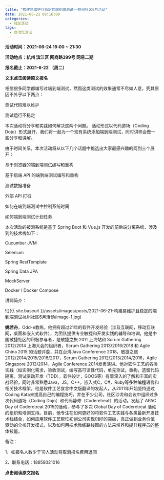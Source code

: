 ```yaml
---
title: "构建易维护且稳定的端到端测试——杭州社区6月活动"
date: 2021-06-21 09:16:00
categories:
  - 社区活动
tags:
  - 自动化测试
---
```

**活动时间：2021-06-24 19:00 ~ 21:30**

**活动地点：杭州 滨江区 网商路399号 网易二期**

**报名截止：2021-6-22 （周二）**

**文末点击****阅读原文****报名**

相信很多同学都编写过端到端测试，然而这类测试的效果通常不尽如人意，究其原因不外乎以下两点：

测试代码难以维护

测试运行不稳定

本次活动将分享和实践如何解决这两个问题。 活动形式以代码道场（Coding Dojo）形式展开，我们将一起为一个现有系统添加端到端测试，同时讲师会做一些分享和讲解。

由于时间关系，本次活动将从以下几个话题中挑选出大家最感兴趣的两到三个展开：

基于浏览器的端到端测试编写和重构

基于后端 API 的端到端测试编写和重构

测试数据准备

外部 API 打桩

如何在端到端测试中控制系统时间

如何端到端测试计划任务

本次活动的被测系统是基于 Spring Boot 和 Vue.js 开发的前后端分离系统，涉及到的技术栈如下：

Cucumber JVM

Selenium

Spring RestTemplate

Spring Data JPA

MockServer

Docker / Docker Compose

讲师简介：

![]({{ site.baseurl }}/assets/images/posts/2021-06-21-构建易维护且稳定的端到端测试杭州社区6月活动/image-1.jpg)

**姚若舟**，Odd-e教练。他拥有超过21年的软件开发经验（涉及互联网，移动互联网，桌面和嵌入式软件），为团队提供专业敏捷和开发实践的辅导和培训。他是中国敏捷社区的积极参与者，是敏捷之旅 2011 上海站和 Scrum Gathering 2012/2014 上海大会的组织者，Scrum Gathering 2013/2016/2018 和 Agile China 2015 的话题评委，并在台湾Java Conference 2018，敏捷之旅 2012/2014/2015/2016/2017，Scrum Gathering 2012/2013/2014/2016，Agile Singapore 2013/2014，Agile Conference 2014发表演讲。他对软件工艺的各类实践（如实例化需求，验收测试，编写高可读性代码，单元测试，重构，遗留代码隔离，测试驱动开发（TDD），软件设计，GOOS等）有着深入的了解和丰富的实战经验，同时非常熟悉Java，JS，C++，嵌入式C，C#，Ruby等多种编程语言和相关技术框架。他是软件工艺宣言中文版翻译的发起人，从2011年开始坚持通过Coding Kata来提高自己的编程技巧，并在不少公司，社区沙龙和会议中组织过多次代码道场（Coding Dojo）和代码静修（Coderetreat）的活动，发起了 APAC Day of Coderetreat 2015的活动，参与了多次 Global Day of Coderetreat 活动的组织和培训支持。目前，他专注在如何更好的将软件工艺实践与各类最新开发技术栈结合，如何应用软件工艺帮忙初创公司实现0到1的突破，真正做到业务价值驱动的全栈开发模式，以及如何用技术教练路线图的方法来培养和提升程序员的整体技能。

备注：

1、如报名人数少于10人活动将取消报名费用返回

2、联系电话：18958021016

**点击****阅读原文****报名**